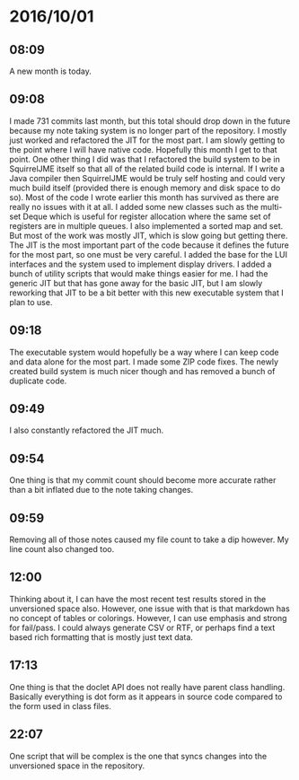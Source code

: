# 2016/10/01

## 08:09

A new month is today.

## 09:08

I made 731 commits last month, but this total should drop down in the future
because my note taking system is no longer part of the repository. I mostly
just worked and refactored the JIT for the most part. I am slowly getting to
the point where I will have native code. Hopefully this month I get to that
point. One other thing I did was that I refactored the build system to be in
SquirrelJME itself so that all of the related build code is internal. If I
write a Java compiler then SquirrelJME would be truly self hosting and could
very much build itself (provided there is enough memory and disk space to do
so). Most of the code I wrote earlier this month has survived as there are
really no issues with it at all. I added some new classes such as the
multi-set Deque which is useful for register allocation where the same set of
registers are in multiple queues. I also implemented a sorted map and set. But
most of the work was mostly JIT, which is slow going but getting there. The
JIT is the most important part of the code because it defines the future for
the most part, so one must be very careful. I added the base for the LUI
interfaces and the system used to implement display drivers. I added a bunch
of utility scripts that would make things easier for me. I had the generic
JIT but that has gone away for the basic JIT, but I am slowly reworking that
JIT to be a bit better with this new executable system that I plan to use.

## 09:18

The executable system would hopefully be a way where I can keep code and data
alone for the most part. I made some ZIP code fixes. The newly created build
system is much nicer though and has removed a bunch of duplicate code.

## 09:49

I also constantly refactored the JIT much.

## 09:54

One thing is that my commit count should become more accurate rather than a
bit inflated due to the note taking changes.

## 09:59

Removing all of those notes caused my file count to take a dip however. My
line count also changed too.

## 12:00

Thinking about it, I can have the most recent test results stored in the
unversioned space also. However, one issue with that is that markdown has
no concept of tables or colorings. However, I can use emphasis and strong
for fail/pass. I could always generate CSV or RTF, or perhaps find a text
based rich formatting that is mostly just text data.

## 17:13

One thing is that the doclet API does not really have parent class handling.
Basically everything is dot form as it appears in source code compared to
the form used in class files.

## 22:07

One script that will be complex is the one that syncs changes into the
unversioned space in the repository.
